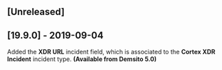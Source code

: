 ## [Unreleased]


## [19.9.0] - 2019-09-04
Added the **XDR URL** incident field, which is associated to the **Cortex XDR Incident** incident type. **(Available from Demsito 5.0)**
